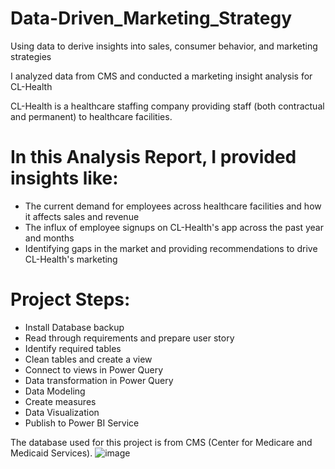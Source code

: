 # Data-Driven_Marketing_Strategy
Using data to derive insights into sales, consumer behavior, and marketing strategies

I analyzed data from CMS and conducted a marketing insight analysis for CL-Health

CL-Health is a healthcare staffing company providing staff (both contractual and permanent) to 
healthcare facilities.

# In this Analysis Report, I provided insights like:
- The current demand for employees across healthcare facilities and how it affects sales and revenue
- The influx of employee signups on CL-Health's app across the past year and months
- Identifying gaps in the market and providing recommendations to drive CL-Health's marketing

# Project Steps: 
- Install Database backup
- Read through requirements and prepare user story
- Identify required tables
- Clean tables and create a view
- Connect to views in Power Query
- Data transformation in Power Query
- Data Modeling
- Create measures
- Data Visualization
- Publish to Power BI Service
  
The database used for this project is from CMS (Center for Medicare and Medicaid Services).
![image](https://github.com/user-attachments/assets/0a8de0c0-90a8-40b4-a23f-93ad1ecb9f0d)
